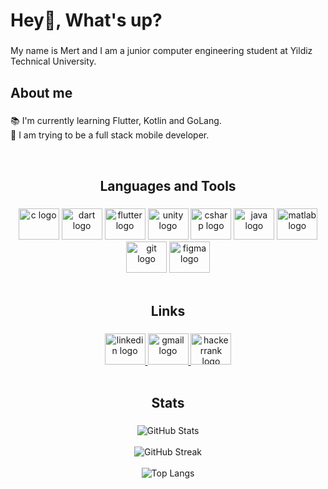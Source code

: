 <h1 align="left">Hey👋, What's up?</h1>

###

<p align="left">My name is Mert and I am a junior computer engineering student at Yildiz Technical University.</p>

###

<h2 align="left">About me</h2>

###

<p align="left">📚 I'm currently learning Flutter, Kotlin and GoLang.<br>🎯 I am trying to be a full stack mobile developer.</p>

</br>

<h2 align="center">Languages and Tools</h2>

###

<div align="center">
  <img src="https://cdn.jsdelivr.net/gh/devicons/devicon/icons/c/c-original.svg" height="50" width="65" alt="c logo"  />
  <img src="https://cdn.jsdelivr.net/gh/devicons/devicon/icons/dart/dart-original.svg" height="50" width="65" alt="dart logo"  />
  <img src="https://cdn.jsdelivr.net/gh/devicons/devicon/icons/flutter/flutter-original.svg" height="50" width="65" alt="flutter logo"  />
  <img src="https://cdn.jsdelivr.net/gh/devicons/devicon/icons/unity/unity-original.svg" height="50" width="65" alt="unity logo"  />
  <img src="https://cdn.jsdelivr.net/gh/devicons/devicon/icons/csharp/csharp-original.svg" height="50" width="65" alt="csharp logo"  />
  <img src="https://cdn.jsdelivr.net/gh/devicons/devicon/icons/java/java-original.svg" height="50" width="65" alt="java logo"  />
  <img src="https://cdn.jsdelivr.net/gh/devicons/devicon/icons/matlab/matlab-original.svg" height="50" width="65" alt="matlab logo"  />
  <img src="https://cdn.jsdelivr.net/gh/devicons/devicon/icons/git/git-original.svg" height="50" width="65" alt="git logo"  />
  <img src="https://cdn.jsdelivr.net/gh/devicons/devicon/icons/figma/figma-original.svg" height="50" width="65" alt="figma logo"  />
</div>

</br>

<h2 align="center">Links</h2>

###

<div align="center">
  <a href="https://www.linkedin.com/in/mert-tuna-kurnaz/" target="_blank">
    <img src="https://raw.githubusercontent.com/maurodesouza/profile-readme-generator/master/src/assets/icons/social/linkedin/default.svg" width="65" height="50" alt="linkedin logo"  />
  </a>
  <a href="mailto:mert.tuna.kurnaz@gmail.com" target="_blank">
    <img src="https://raw.githubusercontent.com/maurodesouza/profile-readme-generator/master/src/assets/icons/social/gmail/default.svg" width="65" height="50" alt="gmail logo"  />
  </a>
  <a href="https://www.hackerrank.com/mertunak" target="_blank">
    <img src="https://raw.githubusercontent.com/maurodesouza/profile-readme-generator/master/src/assets/icons/social/hackerrank/default.svg" width="65" height="50" alt="hackerrank logo"  />
  </a>
</div>

</br>

<h2 align="center">Stats</h2>

###

<div align="center" >
 
![GitHub Stats](https://github-readme-stats.vercel.app/api?username=mertunak&theme=nightowl&hide_border=true&include_all_commits=true&count_private=false)
</br>
</br>
![GitHub Streak](https://github-readme-streak-stats.herokuapp.com/?user=mertunak&theme=nightowl&hide_border=true) 
</br>
</br>
![Top Langs](https://github-readme-stats.vercel.app/api/top-langs?username=mertunak&theme=nightowl&hide_border=true&show_icons=true&locale=en&layout=compact)

</div>

###
